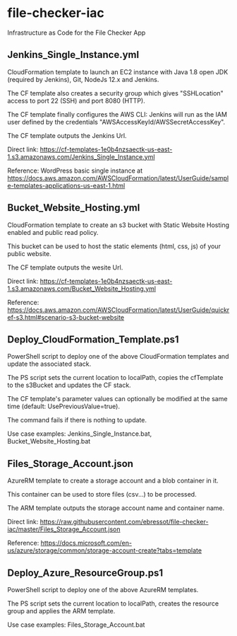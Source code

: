# file-checker-iac
Infrastructure as Code for the File Checker App

## Jenkins_Single_Instance.yml
CloudFormation template to launch an EC2 instance with Java 1.8 open JDK (required by Jenkins), Git, NodeJs 12.x and Jenkins.

The CF template also creates a security group which gives "SSHLocation" access to port 22 (SSH) and port 8080 (HTTP).

The CF template finally configures the AWS CLI: Jenkins will run as the IAM user defined by the credentials "AWSAccessKeyId/AWSSecretAccessKey".

The CF template outputs the Jenkins Url.

Direct link: https://cf-templates-1e0b4nzsaectk-us-east-1.s3.amazonaws.com/Jenkins_Single_Instance.yml

Reference: WordPress basic single instance at https://docs.aws.amazon.com/AWSCloudFormation/latest/UserGuide/sample-templates-applications-us-east-1.html

## Bucket_Website_Hosting.yml
CloudFormation template to create an s3 bucket with Static Website Hosting enabled and public read policy.

This bucket can be used to host the static elements (html, css, js) of your public website.

The CF template outputs the wesite Url.

Direct link: https://cf-templates-1e0b4nzsaectk-us-east-1.s3.amazonaws.com/Bucket_Website_Hosting.yml

Reference: https://docs.aws.amazon.com/AWSCloudFormation/latest/UserGuide/quickref-s3.html#scenario-s3-bucket-website

## Deploy_CloudFormation_Template.ps1
PowerShell script to deploy one of the above CloudFormation templates and update the associated stack.

The PS script sets the current location to localPath, copies the cfTemplate to the s3Bucket and updates the CF stack.

The CF template's parameter values can optionally be modified at the same time (default: UsePreviousValue=true).

The command fails if there is nothing to update.

Use case examples: Jenkins_Single_Instance.bat, Bucket_Website_Hosting.bat

## Files_Storage_Account.json
AzureRM template to create a storage account and a blob container in it.

This container can be used to store files (csv...) to be processed.

The ARM template outputs the storage account name and container name.

Direct link: https://raw.githubusercontent.com/ebressot/file-checker-iac/master/Files_Storage_Account.json

Reference: https://docs.microsoft.com/en-us/azure/storage/common/storage-account-create?tabs=template

## Deploy_Azure_ResourceGroup.ps1
PowerShell script to deploy one of the above AzureRM templates.

The PS script sets the current location to localPath, creates the resource group and applies the ARM template.

Use case examples: Files_Storage_Account.bat
